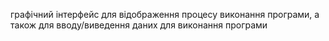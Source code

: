 графічний інтерфейс для відображення процесу виконання програми, а також для вводу/виведення даних для виконання програми

